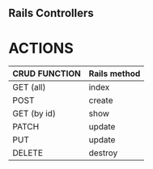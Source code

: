 ## Rails Controllers

# ACTIONS

| CRUD FUNCTION | Rails method |
| ------------- | ------------ |
| GET (all)     | index        |
| POST          | create       |
| GET (by id)   | show         |
| PATCH         | update       |
| PUT           | update       |
| DELETE        | destroy      |
